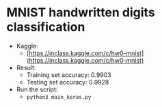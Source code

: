 # MNIST handwritten digits classification
- Kaggle:
	- [https://inclass.kaggle.com/c/hw0-mnist](https://inclass.kaggle.com/c/hw0-mnist)
- Result:
	- Training set accuracy: 0.9903
	- Testing set accuracy: 0.9928
- Run the script:
	- `python3 main_keras.py`
